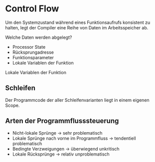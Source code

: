 # Control Flow

Um den Systemzustand während eines Funktionsaufrufs konsistent zu halten, legt der Compiler eine Reihe von Daten im Arbeitsspeicher ab.

Welche Daten werden abgelegt?

- Processor State
- Rücksprungadresse 
- Funktionsparameter
- Lokale Variablen der Funktion

Lokale Variablen der Funktion

## Schleifen

Der Programmcode der aller Schleifenvarianten liegt in einem eigenen Scope.

## Arten der Programmflusssteuerung

- Nicht-lokale Sprünge → sehr problematisch
- Lokale Sprünge nach vorne im Programmfluss → tendentiell problematisch 
- Bedingte Verzweigungen → überwiegend unkritisch 
- Lokale Rücksprünge → relativ unproblematisch
